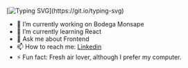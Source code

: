 

[![Typing SVG](https://readme-typing-svg.herokuapp.com?color=%23F771D0&center=true&vCenter=true&lines=Welcome+to+Aimy's+github;)](https://git.io/typing-svg)




- 🔭 I’m currently working on Bodega Monsape
- 🌱 I’m currently learning React
- 💬 Ask me about Frontend
- 📫 How to reach me: <a href= "https://www.linkedin.com/in/aime-pelozo/">Linkedin</a> 
- ⚡ Fun fact: Fresh air lover, although I prefer my computer.
